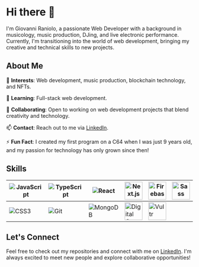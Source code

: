 # Hi there 👋

I'm Giovanni Raniolo, a passionate Web Developer with a background in musicology, music production, DJing, and live electronic performance. Currently, I'm transitioning into the world of web development, bringing my creative and technical skills to new projects.

## About Me

   🌟 **Interests**: Web development, music production, blockchain technology, and NFTs.  
   
   🌱 **Learning**: Full-stack web development.  
   
   🤝 **Collaborating**: Open to working on web development projects that blend creativity and technology.  
   
   📫 **Contact**: Reach out to me via [LinkedIn](https://www.linkedin.com/in/gianniraniolo/).  
   
   ⚡ **Fun Fact**: I created my first program on a C64 when I was just 9 years old, and my passion for technology has only grown since then!

## Skills

<div align="center">

| ![JavaScript](https://img.icons8.com/color/48/000000/javascript.png) | ![TypeScript](https://img.icons8.com/color/48/000000/typescript.png) | ![React](https://img.icons8.com/color/48/000000/react-native.png) | <img src="https://img.icons8.com/color/48/000000/nextjs.png" alt="Next.js" width="48px" height="48px"> | <img src="https://img.icons8.com/color/48/000000/firebase.png" alt="Firebase" width="48px" height="48px"> | <img src="https://img.icons8.com/color/48/000000/sass.png" alt="Sass" width="48px" height="48px"> |
|-----------------------------------------|-----------------------------------------------|-------------------------------------------|-------------------------------------------|--------------------------------------|--------------------------------------------------------|
| ![CSS3](https://img.icons8.com/color/48/000000/css3.png) | ![Git](https://img.icons8.com/color/54/000000/git.png) | ![MongoDB](https://img.icons8.com/color/48/000000/mongodb.png) | <img src="https://img.icons8.com/color/48/000000/digitalocean.png" alt="Digital Ocean" width="48px" height="48px"> | <img src="https://img.icons8.com/color/48/000000/vultr.png" alt="Vultr" width="48px" height="48px"> |

</div>


## Let's Connect

Feel free to check out my repositories and connect with me on [LinkedIn](https://www.linkedin.com/in/gianniraniolo/). I'm always excited to meet new people and explore collaborative opportunities!
